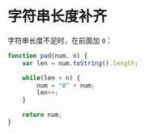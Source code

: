 字符串长度补齐
===

字符串长度不足时，在前面加 `0`：
```js
function pad(num, n) {
    var len = num.toString().length;

    while(len < n) {
        num = "0" + num;
        len++;
    }

    return num;
}
```